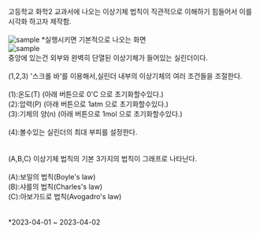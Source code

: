 고등학교 화학2 교과서에 나오는 이상기체 법칙이 직관적으로 이해하기 힘들어서 이를 시각화 하고자 제작함.<br/>
<br/>
![sample](https://github.com/ppaong/idealGasLaw/assets/121099967/b6529f97-19a1-4a9c-89f0-1551df1bc0a2)
*실행시키면 기본적으로 나오는 화면
<br/>
![sample](https://github.com/ppaong/idealGasLaw/assets/121099967/b63a6512-9fc9-48a7-96fa-ff72b161f438)
<br/>
중앙에 있는건 외부와 완벽히 단열된 이상기체가 들어있는 실린더이다.<br/>
<br/>
(1,2,3) '스크롤 바'를 이용해서,실린더 내부의 이상기체의 여러 조건들을 조절한다.<br/>
<br/>
(1):온도(T) (아래 버튼으로 0'C 으로 초기화할수있다.)<br/>
(2):압력(P) (아래 버튼으로 1atm 으로 초기화할수있다.)<br/>
(3):기체의 양(n) (아래 버튼으로 1mol 으로 초기화할수있다.)<br/>
<br/>
(4):볼수있는 실린더의 최대 부피를 설정한다.<br/>
<br/>
<br/>
(A,B,C) 이상기체 법칙의 기본 3가지의 법칙이 그래프로 나타난다.<br/>
<br/>
(A):보일의 법칙(Boyle's law)<br/>
(B):샤를의 법칙(Charles's law)<br/>
(C):아보가드로 법칙(Avogadro's law)<br/>
<br/>
<br/>
*2023-04-01 ~ 2023-04-02
